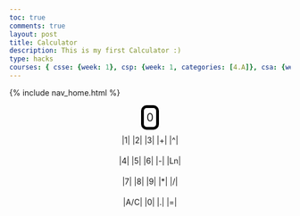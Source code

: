 ```yaml
---
toc: true
comments: true
layout: post
title: Calculator
description: This is my first Calculator :)
type: hacks
courses: { csse: {week: 1}, csp: {week: 1, categories: [4.A]}, csa: {week: 0} }
---
```


<!-- 
Hack 0: Right justify result
Hack 1: Test conditions on small, big, and decimal numbers, report on findings. Fix issues.
Hack 2: Add the common math operation that is missing from calculator
Hack 3: Implement 1 number operation (ie SQRT) 
-->

<!-- 
HTML implementation of the calculator. 
-->

{% include nav_home.html %}

<!-- 
    Style and Action are aligned with HRML class definitions
    style.css contains majority of style definition (number, operation, clear, and equals)
    - The div calculator-container sets 4 elements to a row
    Background is credited to Vanta JS and is implemented at bottom of this page
-->
<style>
  .calculator-output {
    /* calulator output 
      top bar shows the results of the calculator;
      result to take up the entirety of the first row;
      span defines 4 columns and 1 row
    */
    grid-column: span 4;
    grid-row: span 1;
  
    border-radius: 10px;
    padding: 0.25em;
    font-size: 20px;
    border: 5px solid black;
  
    display: flex;
    align-items: center;
  }
  .calculator-container {
    display: flex;
    flex-direction: column;
    align-items: center;
    justify-content: center;
  }

  .calculator-row {
    display: flex;
    justify-content: center;
    margin: 10px 0; /* Increase margin for more spacing */
  }

  .calculator-button {
    display: flex;
    align-items: center;
    justify-content: center;
    width: 180px; /* Slightly wider buttons */
    height: 60px; /* Slightly taller buttons */
    background-color: #f2f2f2;
    border-radius: 50%;
    font-size: 18px;
    cursor: pointer;
    margin: 0 8px; /* Increased horizontal margin */
  }
</style>

<!-- Add a container for the animation -->
<div id="animation">
  <div class="calculator-container">
    <div class="calculator-output" id="output">0</div>
    <!-- Row 1 -->
    <div class="calculator-row">
      <div>|</div>
      <div class="calculator-number">1</div>
      <div>| |</div>
      <div class="calculator-number">2</div>
      <div>| |</div>
      <div class="calculator-number">3</div>
      <div>| |</div>
      <div class="calculator-operation">+</div>
      <div>| |</div>
      <div class="calculator-operation">^</div>
      <div>|</div>
    </div>
    <!-- Row 2 -->
    <div class="calculator-row">
      <div>|</div>
      <div class="calculator-number">4</div>
      <div>| |</div>
      <div class="calculator-number">5</div>
      <div>| |</div>
      <div class="calculator-number">6</div>
      <div>| |</div>
      <div class="calculator-operation">-</div>
      <div>| |</div>
      <div class="calculator-operation">Ln</div>
      <div>|</div>
    </div>
    <!-- Row 3 -->
    <div class="calculator-row">
      <div>|</div>
      <div class="calculator-number">7</div>
      <div>| |</div>
      <div class="calculator-number">8</div>
      <div>| |</div>
      <div class="calculator-number">9</div>
      <div>| |</div>
      <div class="calculator-operation">*</div>
      <div>| |</div>
      <div class="calculator-operation">/</div>
      <div>|</div>
    </div>
    <!-- Row 4 -->
    <div class="calculator-row">
      <div>|</div>
      <div class="calculator-clear">A/C</div>
      <div>| |</div>
      <div class="calculator-number">0</div>
      <div>| |</div>
      <div class="calculator-number">.</div>
      <div>| |</div>
      <div class="calculator-equals">=</div>
      <div>|</div>
    </div>
  </div>
</div>

<!-- JavaScript (JS) implementation of the calculator. -->
<script>
// initialize important variables to manage calculations
var firstNumber = null;
var operator = null;
var nextReady = true;
// build objects containing key elements
const output = document.getElementById("output");
const numbers = document.querySelectorAll(".calculator-number");
const operations = document.querySelectorAll(".calculator-operation");
const clear = document.querySelectorAll(".calculator-clear");
const equals = document.querySelectorAll(".calculator-equals");

// Number buttons listener
numbers.forEach(button => {
  button.addEventListener("click", function() {
    number(button.textContent);
  });
});

// Number action
function number (value) { // function to input numbers into the calculator
    if (value != ".") {
        if (nextReady == true) { // nextReady is used to tell the computer when the user is going to input a completely new number
            output.innerHTML = value;
            if (value != "0") { // if statement to ensure that there are no multiple leading zeroes
                nextReady = false;
            }
        } else {
            output.innerHTML = output.innerHTML + value; // concatenation is used to add the numbers to the end of the input
        }
    } else { // special case for adding a decimal; can't have two decimals
        if (output.innerHTML.indexOf(".") == -1) {
            output.innerHTML = output.innerHTML + value;
            nextReady = false;
        }
    }
}

// Operation buttons listener
operations.forEach(button => {
  button.addEventListener("click", function() {
    operation(button.textContent);
  });
});

// Operator action
function operation (choice) { // function to input operations into the calculator
    if (firstNumber == null) { // once the operation is chosen, the displayed number is stored into the variable firstNumber
        firstNumber = parseInt(output.innerHTML);
        nextReady = true;
        operator = choice;
        return; // exits function
    }
    // occurs if there is already a number stored in the calculator
    firstNumber = calculate(firstNumber, parseFloat(output.innerHTML)); 
    operator = choice;
    output.innerHTML = firstNumber.toString();
    nextReady = true;
}

// Calculator
function calculate (first, second) { // function to calculate the result of the equation
    let result = 0;
    switch (operator) {
        case "+":
            result = first + second;
            break;
        case "-":
            result = first - second;
            break;
        case "*":
            result = first * second;
            break;
        case "/":
            result = first / second;
            break;
        case "^":
            result = first ** second;
            break;
        case "Ln":
            result = Math.log(first);
            break;
        default: 
            break;
    }
    return result;
}

// Equals button listener
equals.forEach(button => {
  button.addEventListener("click", function() {
    equal();
  });
});

// Equal action
function equal () { // function used when the equals button is clicked; calculates equation and displays it
    firstNumber = calculate(firstNumber, parseFloat(output.innerHTML));
    output.innerHTML = firstNumber.toString();
    nextReady = true;
}

// Clear button listener
clear.forEach(button => {
  button.addEventListener("click", function() {
    clearCalc();
  });
});

// A/C action
function clearCalc () { // clears calculator
    firstNumber = null;
    output.innerHTML = "0";
    nextReady = true;
}
</script>

<!-- 
Vanta animations just for fun, load JS onto the page
-->
<script src="/teacher/assets/js/three.r119.min.js"></script>
<script src="/teacher/assets/js/vanta.halo.min.js"></script>
<script src="/teacher/assets/js/vanta.birds.min.js"></script>
<script src="/teacher/assets/js/vanta.net.min.js"></script>
<script src="/teacher/assets/js/vanta.rings.min.js"></script>

<script>
// setup vanta scripts as functions
var vantaInstances = {
  halo: VANTA.HALO,
  birds: VANTA.BIRDS,
  net: VANTA.NET,
  rings: VANTA.RINGS
};

// obtain a random vanta function
var vantaInstance = vantaInstances[Object.keys(vantaInstances)[Math.floor(Math.random() * Object.keys(vantaInstances).length)]];

// run the animation
vantaInstance({
  el: "#animation",
  mouseControls: true,
  touchControls: true,
  gyroControls: false
});
</script>

